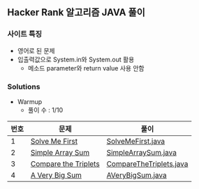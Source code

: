 
## Hacker Rank 알고리즘 JAVA 풀이

### 사이트 특징
- 영어로 된 문제
- 입출력값으로 System.in와 System.out 활용
  - 메소드 parameter와 return value 사용 안함

### Solutions

- Warmup 
  - 풀이 수 : 1/10

| 번호 | 문제                                                                                                   | 풀이                                                                                                                           |
|----|------------------------------------------------------------------------------------------------------|------------------------------------------------------------------------------------------------------------------------------|
| 1  | [Solve Me First](https://www.hackerrank.com/challenges/solve-me-first/problem?isFullScreen=true)     | [SolveMeFirst.java](https://github.com/kimddub/hackerrank-algorithms-java/blob/main/src/warmup/SolveMeFirst.java)            | 
| 2  | [Simple Array Sum](https://www.hackerrank.com/challenges/simple-array-sum/problem?isFullScreen=true) | [SimpleArraySum.java](https://github.com/kimddub/hackerrank-algorithms-java/blob/main/src/warmup/SimpleArraySum.java)        |
| 3  | [Compare the Triplets](https://www.hackerrank.com/challenges/compare-the-triplets/problem?isFullScreen=true) | [CompareTheTriplets.java](https://github.com/kimddub/hackerrank-algorithms-java/blob/main/src/warmup/CompareTheTrplets.java) |
| 4  | [A Very Big Sum](https://www.hackerrank.com/challenges/a-very-big-sum/problem?isFullScreen=true&h_r=next-challenge&h_v=zen) | [AVeryBigSum.java](https://github.com/kimddub/hackerrank-algorithms-java/blob/main/src/warmup/AVeryBigSum.java)              |